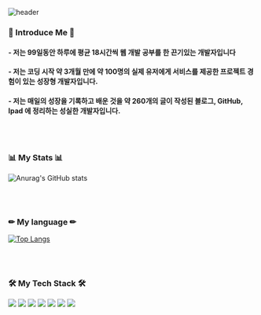 ![header](https://capsule-render.vercel.app/api?type=waving&color=auto&height=300&section=header&text=Beomin%20GitHub💻&fontSize=70)


<h3 align="left"><b>📢 Introduce Me 📢</b></h3>
<h4><b> - 저는 99일동안 하루에 평균 18시간씩 웹 개발 공부를 한 끈기있는 개발자입니다</b></h4>
<h4><b> - 저는 코딩 시작 약 3개월 만에 약 100명의 실제 유저에게 서비스를 제공한 프로젝트 경험이 있는 성장형 개발자입니다.</b></h4>
<h4><b> - 저는 매일의 성장을 기록하고 배운 것을 약 260개의 글이 작성된 블로그, GitHub, Ipad 에 정리하는 성실한 개발자입니다.</b></h4>

<br><br>
<h3 align="left"><b>📊 My Stats 📊</b></h3>

![Anurag's GitHub stats](https://github-readme-stats.vercel.app/api?username=mylhb9&show_icons=true&theme=radical)

<br><br>
<h3 align="left"><b>✏ My language ✏</b></h3>

[![Top Langs](https://github-readme-stats.vercel.app/api/top-langs/?username=mylhb9)](https://github.com/anuraghazra/github-readme-stats)

<br><br>
<h3 align="left"><b>🛠 My Tech Stack 🛠</b></h3>
<p align="left">
<img src="https://img.shields.io/badge/Springboot-47?style=for-the-badge&logo=Springboot&logoColor=white"/>
<img src="https://img.shields.io/badge/Java-ED8B00?style=for-the-badge&logo=java&logoColor=white"/>
<img src="https://img.shields.io/badge/github-181717?style=for-the-badge&logo=github&logoColor=white">
<img src="https://img.shields.io/badge/MySQL-005C84?style=for-the-badge&logo=mysql&logoColor=white">
<img src="https://img.shields.io/badge/Redis-FC5230?style=for-the-badge&logo=Redis&logoColor=white">
<img src="https://img.shields.io/badge/S3-FC5230?style=for-the-badge&logo=S3&logoColor=white">
<img src="https://img.shields.io/badge/Amazon_AWS-FF9900?style=for-the-badge&logo=amazonaws&logoColor=white">
